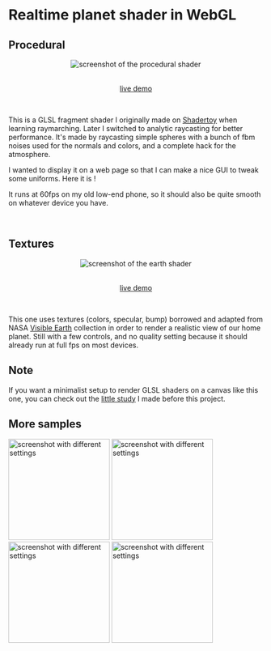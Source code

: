 # Realtime planet shader in WebGL

## Procedural

<div align="center">
  <img src="https://raw.githubusercontent.com/jsulpis/realtime-planet-shader/main/screenshots/procedural-ui.jpg" alt="screenshot of the procedural shader" />

  <br/>
  <br/>
  
  <a href="https://jsulpis.github.io/realtime-planet-shader/procedural">live demo</a>
</div>

<br/>

This is a GLSL fragment shader I originally made on [Shadertoy](https://www.shadertoy.com/view/Ds3XRl) when learning raymarching. Later I switched to analytic raycasting for better performance. It's made by raycasting simple spheres with a bunch of fbm noises used for the normals and colors, and a complete hack for the atmosphere.

I wanted to display it on a web page so that I can make a nice GUI to tweak some uniforms. Here it is !

It runs at 60fps on my old low-end phone, so it should also be quite smooth on whatever device you have.

<br/>

## Textures

<div align="center">
  <img src="https://raw.githubusercontent.com/jsulpis/realtime-planet-shader/main/screenshots/earth-ui.jpg" alt="screenshot of the earth shader" />

  <br/>
  <br/>
  
  <a href="https://jsulpis.github.io/realtime-planet-shader/earth">live demo</a>
</div>

<br/>

This one uses textures (colors, specular, bump) borrowed and adapted from NASA [Visible Earth](https://visibleearth.nasa.gov/collection/1484/blue-marble) collection in order to render a realistic view of our home planet. Still with a few controls, and no quality setting because it should already run at full fps on most devices.

## Note

If you want a minimalist setup to render GLSL shaders on a canvas like this one, you can check out the [little study](https://github.com/jsulpis/webgl-libs-comparison) I made before this project.

## More samples

<div>
  <img height="200" alt="screenshot with different settings" src="https://raw.githubusercontent.com/jsulpis/realtime-planet-shader/main/screenshots/earth-1.jpg">
  <img height="200" alt="screenshot with different settings" src="https://raw.githubusercontent.com/jsulpis/realtime-planet-shader/main/screenshots/procedural-1.jpg">
  <img height="200" alt="screenshot with different settings" src="https://raw.githubusercontent.com/jsulpis/realtime-planet-shader/main/screenshots/procedural-2.jpg">
  <img height="200" alt="screenshot with different settings" src="https://raw.githubusercontent.com/jsulpis/realtime-planet-shader/main/screenshots/procedural-3.jpg">
</div>
